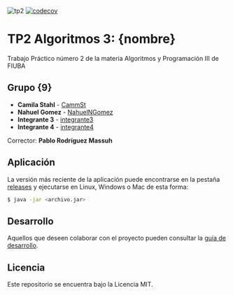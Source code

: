 ![tp2](https://github.com/CammSt/algo3_TP2/actions/workflows/build.yml/badge.svg) [![codecov](https://codecov.io/gh/CammSt/algo3_TP2/branch/master/graph/badge.svg)](https://app.codecov.io/gh/CammSt/algo3_TP2)

# TP2 Algoritmos 3: {nombre} 

Trabajo Práctico número 2 de la materia Algoritmos y Programación III de FIUBA

## Grupo {9}

* **Camila Stahl** - [CammSt](https://github.com/CammSt)
* **Nahuel Gomez** - [NahuelNGomez](https://github.com/NahuelNGomez)
* **Integrante 3** - [integrante3](https://github.com/integrante3)
* **Integrante 4** - [integrante4](https://github.com/integrante4)

Corrector: **Pablo Rodríguez Massuh**

## Aplicación

La versión más reciente de la aplicación puede encontrarse en la pestaña [releases](https://github.com/CammSt/algo3_TP2/releases/latest) y ejecutarse en Linux, Windows o Mac de esta forma:

```bash
$ java -jar <archivo.jar>
```

## Desarrollo

Aquellos que deseen colaborar con el proyecto pueden consultar la [guía de desarrollo](./docs/Desarrollo.md).

## Licencia

Este repositorio se encuentra bajo la Licencia MIT.


